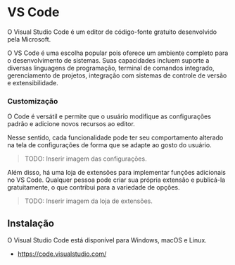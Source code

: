 # VS Code

O Visual Studio Code é um editor de código-fonte gratuito desenvolvido pela Microsoft.

O VS Code é uma escolha popular pois oferece um ambiente completo para o desenvolvimento de sistemas. Suas capacidades incluem suporte a diversas linguagens de programação, terminal de comandos integrado, gerenciamento de projetos, integração com sistemas de controle de versão e extensibilidade.

### Customização

O Code é versátil e permite que o usuário modifique as configurações padrão e adicione novos recursos ao editor.

Nesse sentido, cada funcionalidade pode ter seu comportamento alterado na tela de configurações de forma que se adapte ao gosto do usuário.

> TODO: Inserir imagem das configurações.

Além disso, há uma loja de extensões para implementar funções adicionais no VS Code. Qualquer pessoa pode criar sua própria extensão e publicá-la gratuitamente, o que contribui para a variedade de opções.

> TODO: Inserir imagem da loja de extensões.

## Instalação

O Visual Studio Code está disponível para Windows, macOS e Linux.

- <https://code.visualstudio.com/>
